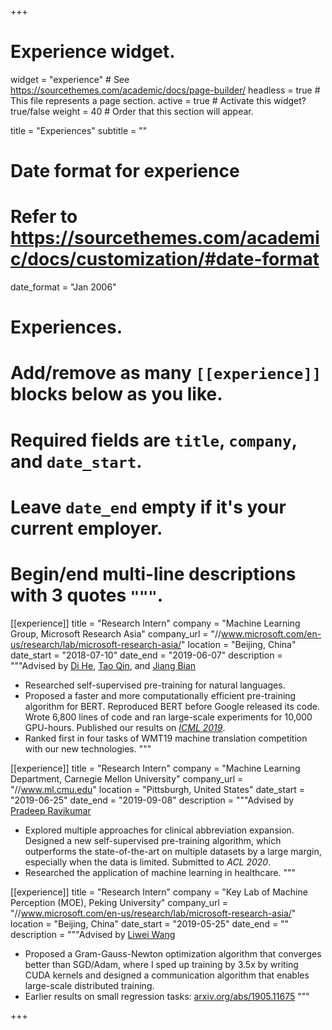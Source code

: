 +++
# Experience widget.
widget = "experience"  # See https://sourcethemes.com/academic/docs/page-builder/
headless = true  # This file represents a page section.
active = true  # Activate this widget? true/false
weight = 40  # Order that this section will appear.

title = "Experiences"
subtitle = ""

# Date format for experience
#   Refer to https://sourcethemes.com/academic/docs/customization/#date-format
date_format = "Jan 2006"

# Experiences.
#   Add/remove as many `[[experience]]` blocks below as you like.
#   Required fields are `title`, `company`, and `date_start`.
#   Leave `date_end` empty if it's your current employer.
#   Begin/end multi-line descriptions with 3 quotes `"""`.
[[experience]]
  title = "Research Intern"
  company = "Machine Learning Group, Microsoft Research Asia"
  company_url = "//www.microsoft.com/en-us/research/lab/microsoft-research-asia/"
  location = "Beijing, China"
  date_start = "2018-07-10"
  date_end = "2019-06-07"
  description = """Advised by [Di He](https://scholar.google.co.jp/citations?user=orVoz4IAAAAJ&hl=en), [Tao Qin](https://www.microsoft.com/en-us/research/people/taoqin/), and [Jiang Bian](https://sites.google.com/site/jiangbianhome/)
- Researched self-supervised pre-training for natural languages.
- Proposed a faster and more computationally efficient pre-training algorithm for BERT. Reproduced BERT before Google released its code. Wrote 6,800 lines of code and ran large-scale experiments for 10,000 GPU-hours. Published our results on [*ICML 2019*](http://proceedings.mlr.press/v97/gong19a.html).
- Ranked first in four tasks of WMT19 machine translation competition with our new technologies.
"""

[[experience]]
  title = "Research Intern"
  company = "Machine Learning Department, Carnegie Mellon University"
  company_url = "//www.ml.cmu.edu"
  location = "Pittsburgh, United States"
  date_start = "2019-06-25"
  date_end = "2019-09-08"
  description = """Advised by [Pradeep Ravikumar](https://www.cs.cmu.edu/~pradeepr/)
- Explored multiple approaches for clinical abbreviation expansion. Designed a new self-supervised pre-training algorithm, which outperforms the state-of-the-art on multiple datasets by a large margin, especially when the data is limited. Submitted to *ACL 2020*.
- Researched the application of machine learning in healthcare.
"""

[[experience]]
  title = "Research Intern"
  company = "Key Lab of Machine Perception (MOE), Peking University"
  company_url = "//www.microsoft.com/en-us/research/lab/microsoft-research-asia/"
  location = "Beijing, China"
  date_start = "2019-05-25"
  date_end = ""
  description = """Advised by [Liwei Wang](https://scholar.google.com/citations?user=VZHxoh8AAAAJ&hl=zh-CN)
- Proposed a Gram-Gauss-Newton optimization algorithm that converges better than SGD/Adam, where I sped up training by 3.5x by writing CUDA kernels and designed a communication algorithm that enables large-scale distributed training.
- Earlier results on small regression tasks: [arxiv.org/abs/1905.11675](https://arxiv.org/abs/1905.11675)
"""

+++
